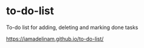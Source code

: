 # to-do-list
To-do list for adding, deleting and marking done tasks


https://iamadelinam.github.io/to-do-list/

